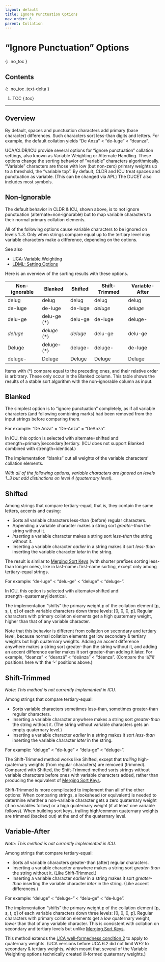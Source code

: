 ```yaml
---
layout: default
title: Ignore Punctuation Options
nav_order: 8
parent: Collation
---
```

<!--
© 2020 and later: Unicode, Inc. and others.
License & terms of use: http://www.unicode.org/copyright.html
-->

# “Ignore Punctuation” Options
{: .no_toc }

## Contents
{: .no_toc .text-delta }

1. TOC
{:toc}

---

## Overview

By default, spaces and punctuation characters add primary (base character)
differences. Such characters sort less-than digits and letters. For example, the
default collation yields “De Anza” < “de-luge” < “deanza”.

UCA/CLDR/ICU provide several options for “ignore punctuation” collation
settings, also known as Variable Weighting or Alternate Handling. These options
change the sorting behavior of “variable” characters algorithmically. “Variable”
characters are those with low (but non-zero) primary weights up to a threshold,
the “variable top”. By default, CLDR and ICU treat spaces and punctuation as
variable. (This can be changed via API.) The DUCET also includes most symbols.

## Non-Ignorable

The default behavior in CLDR & ICU, shown above, is to not ignore punctuation
(alternate=non-ignorable) but to map variable characters to their normal primary
collation elements.

All of the following options cause variable characters to be ignored on levels
1..3. Only when strings compare equal up to the tertiary level may variable
characters make a difference, depending on the options.

See also

*   [UCA: Variable
    Weighting](http://www.unicode.org/reports/tr10/#Variable_Weighting)
*   [LDML: Setting
    Options](http://unicode.org/repos/cldr/trunk/specs/ldml/tr35-collation.html#Setting_Options)

Here is an overview of the sorting results with these options.

Non-ignorable | Blanked      | Shifted | Shift-Trimmed | Variable-After
------------- | ------------ | ------- | ------------- | --------------
delug         | delug        | delug   | delug         | delug
de-luge       | de-luge      | de-luge | *deluge*      | *deluge*
delu-ge       | delu-ge (*)  | delu-ge | de-luge       | deluge-
*deluge*      | *deluge* (*) | *deluge* | delu-ge     | delu-ge
Deluge        | deluge- (*)  | deluge-  | deluge-     | de-luge
deluge-       | Deluge       | Deluge   | Deluge      | Deluge

Items with (*) compare equal to the preceding ones, and their relative order
is arbitrary. These only occur in the Blanked column. This table shows the
results of a stable sort algorithm with the non-ignorable column as input.

## Blanked

The simplest option is to “ignore punctuation” completely, as if all variable
characters (and following combining marks) had been removed from the input
strings before comparing them.

For example: “De Anza” = “De-Anza” = “DeAnza”.

In ICU, this option is selected with alternate=shifted and
strength=primary|secondary|tertiary. (ICU does not support Blanked combined with
strength=identical.)

The implementation “blanks” out all weights of the variable characters’
collation elements.

*With all of the following options, variable characters are ignored on levels
1..3 but add distinctions on level 4 (quaternary level).*

## Shifted

Among strings that compare tertiary-equal, that is, they contain the same
letters, accents and casing:

*   Sorts all variable characters less-than (before) regular characters.
*   Appending a variable character makes a string sort *greater-than* the string
    without it.
*   *Inserting* a variable character makes a string sort *less-than* the string
    without it.
*   Inserting a variable character *earlier* in a string makes it sort
    *less-than* inserting the variable character *later* in the string.

The result is similar to [Merging Sort
Keys](http://www.unicode.org/reports/tr10/#Merging_Sort_Keys) (with shorter
prefixes sorting less-than longer ones), like in last-name+first-name sorting,
except only among tertiary-equal strings.

For example: “de-luge” < “delu-ge” < “deluge” < “deluge-”.

In ICU, this option is selected with alternate=shifted and
strength=quaternary|identical.

The implementation “shifts” the primary weight p of the collation element \[p,
s, t, q\] of each variable characters down three levels: \[0, 0, 0, p\]. Regular
characters with primary collation elements get a high quaternary weight, higher
than that of any variable character.

Note that this behavior is different from collation on secondary and tertiary
level, because normal collation elements get low secondary & tertiary weights
but high quaternary weights. Adding an accent difference anywhere makes a string
sort greater-than the string without it, and adding an accent difference earlier
makes it sort greater-than adding it later. For example, “deanza” < “deanzä” <
“deänza” < “dëanza”. (Compare the ‘ä’/‘ë’ positions here with the ‘-’ positions
above.)

## Shift-Trimmed

*Note: This method is not currently implemented in ICU.*

Among strings that compare tertiary-equal:

*   Sorts variable characters sometimes less-than, sometimes greater-than
    regular characters.
*   Inserting a variable character anywhere makes a string sort *greater-than*
    the string without it. (The string without variable characters gets an empty
    quaternary level.)
*   Inserting a variable character *earlier* in a string makes it sort
    *less-than* inserting the variable character *later* in the string.

For example: “deluge” < “de-luge” < “delu-ge” < “deluge-”.

The Shift-Trimmed method works like Shifted, except that *trailing*
high-quaternary weights (from regular characters) are removed (trimmed).
Compared with Shifted, the Shift-Trimmed method sorts strings without variable
characters before ones with variable characters added, rather than producing the
equivalent of [Merging Sort
Keys](http://www.unicode.org/reports/tr10/#Merging_Sort_Keys).

Shift-Trimmed is more complicated to implement than all of the other options:
When comparing strings, a lookahead (or equivalent) is needed to determine
whether a non-variable character gets a zero quaternary weight (if no variables
follow) or a high quaternary weight (if at least one variable follows). When
building sort keys, trailing high/common quaternary weights are trimmed (backed
out) at the end of the quaternary level.

## Variable-After

*Note: This method is not currently implemented in ICU.*

Among strings that compare tertiary-equal:

*   Sorts all variable characters greater-than (after) regular characters.
*   Inserting a variable character anywhere makes a string sort *greater-than*
    the string without it. (Like Shift-Trimmed.)
*   Inserting a variable character *earlier* in a string makes it sort
    *greater-than* inserting the variable character *later* in the string. (Like
    accent differences.)

For example: “deluge” < “deluge-” < “delu-ge” < “de-luge”.

The implementation “shifts” the primary weight p of the collation element \[p,
s, t, q\] of each variable characters down three levels: \[0, 0, 0, p\]. Regular
characters with primary collation elements get a *low* quaternary weight,
*lower* than that of any variable character. This is consistent with collation
on secondary and tertiary levels but unlike [Merging Sort
Keys](http://www.unicode.org/reports/tr10/#Merging_Sort_Keys).

This method extends the [UCA well-formedness condition
2](http://www.unicode.org/reports/tr10/#WF2) to apply to quaternary weights.
(UCA versions before UCA 6.2 did not limit WF2 to secondary & tertiary weights,
which meant that several of the Variable Weighting options technically created
ill-formed quaternary weights.)

